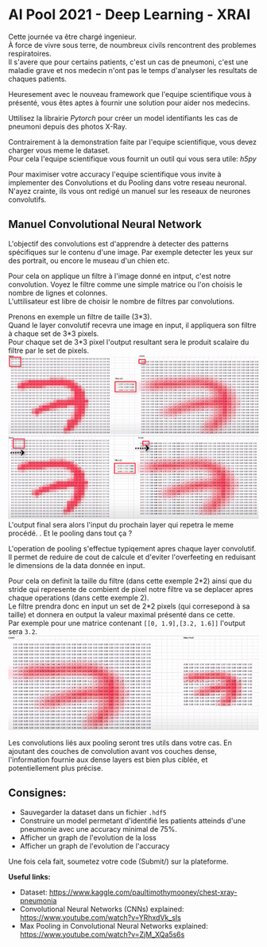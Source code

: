 # AI Pool 2021 - Deep Learning - XRAI

Cette journée va être chargé ingenieur.<br>
À force de vivre sous terre, de noumbreux civils rencontrent des problemes respiratoires.<br>
Il s'avere que pour certains patients, c'est un cas de pneumoni, c'est une maladie grave et nos medecin n'ont pas le temps d'analyser les resultats de chaques patients.<br>

Heuresement avec le nouveau framework que l'equipe scientifique vous à présenté, vous êtes aptes à fournir une solution pour aider nos medecins.<br>

Uttilisez la librairie _Pytorch_ pour créer un model identifiants les cas de pneumoni depuis des photos X-Ray.<br>

Contrairement à la demonstration faite par l'equipe scientifique, vous devez charger vous meme le dataset.<br>
Pour cela l'equipe scientifique vous fournit un outil qui vous sera utile: _h5py_

Pour maximiser votre accuracy l'equipe scientifique vous invite à implementer des Convolutions et du Pooling dans votre reseau neuronal.<br>
N'ayez crainte, ils vous ont redigé un manuel sur les reseaux de neurones convolutifs.

## Manuel Convolutional Neural Network
 
 L'objectif des convolutions est d'apprendre à detecter des patterns spécifiques sur le contenu d'une image.
 Par exemple detecter les yeux sur des portrait, ou encore le museau d'un chien etc.
 
 Pour cela on applique un filtre à l'image donné en intput, c'est notre convolution.
 Voyez le filtre comme une simple matrice ou l'on choisis le nombre de lignes et colonnes.<br>
 L'uttilisateur est libre de choisir le nombre de filtres par convolutions.<br>
 
 Prenons en exemple un filtre de taille (3\*3).<br>
 Quand le layer convolutif recevra une image en input, il appliquera son filtre à chaque set de 3\*3 pixels.<br>
 Pour chaque set de 3\*3 pixel l'output resultant sera le produit scalaire du filtre par le set de pixels.<br>
 <img src="./.img/convExplained.png"/>
 <img src="./.img/convExplained2.png"/>
 L'output final sera alors l'input du prochain layer qui repetra le meme procédé.
.
 Et le pooling dans tout ça ?
 
L'operation de pooling s'effectue typiqement apres  chaque layer convolutif.<br>
Il permet de reduire de cout de calcule et d'eviter l'overfeeting en reduisant le dimensions de la data donnée en input.

Pour cela on definit la taille du filtre (dans cette exemple 2\*2) ainsi que du stride qui represente de combient de pixel notre filtre va se deplacer apres chaque operations (dans cette exemple 2).<br>
Le filtre prendra donc en input un set de 2\*2 pixels (qui corresepond à sa taille) et donnera en output la valeur maximal présenté dans ce cette.<br>
Par exemple pour une matrice contenant `[[0, 1.9],[3.2, 1.6]]` l'output sera `3.2`.<br>
<img src="./.img/convExplained3.png"/>

Les convolutions liés aux pooling seront tres utils dans votre cas.
En ajoutant des couches de convolution avant vos couches dense, l'information fournie aux dense layers est bien plus ciblée, et potentiellement plus précise.

## Consignes:

- Sauvegarder la dataset dans un fichier `.hdf5`
- Construire un model permetant d'identifié les patients atteinds d'une pneumonie avec une accuracy minimal de 75%.
- Afficher un graph de l'evolution de la loss
- Afficher un graph de l'evolution de l'accuracy


Une fois cela fait, soumetez votre code (Submit/) sur la plateforme.

**Useful links:**
- Dataset: https://www.kaggle.com/paultimothymooney/chest-xray-pneumonia
- Convolutional Neural Networks (CNNs) explained: https://www.youtube.com/watch?v=YRhxdVk_sIs
- Max Pooling in Convolutional Neural Networks explained: https://www.youtube.com/watch?v=ZjM_XQa5s6s
